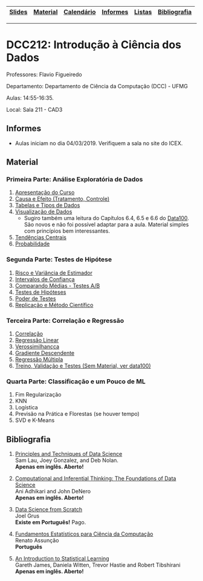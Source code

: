 | [Slides] | [Material] | [Calendário] | [Informes] | [Listas] | [Bibliografia] |
|----------|------------|--------------|------------|----------|----------------|
- - -

# DCC212: Introdução à Ciência dos Dados

Professores: Flavio Figueiredo

Departamento: Departamento de Ciência da Computação (DCC) - UFMG

Aulas: 14:55-16:35.

Local: Sala 211 - CAD3

## Informes

* Aulas iniciam no dia 04/03/2019. Verifiquem a sala no site do ICEX.

## Material

### Primeira Parte: Análise Exploratória de Dados

1. [Apresentação do Curso](https://github.com/icd-ufmg/material/blob/master/aulas/01-Apresentacao/Aula01-Apresentacao.ipynb)
1. [Causa e Efeito (Tratamento, Controle)](https://github.com/icd-ufmg/material/blob/master/aulas/02-Causa-e-Efeito/README.md)
1. [Tabelas e Tipos de Dados](https://github.com/icd-ufmg/material/blob/master/aulas/03-Tabelas-e-Tipos-de-Dados/Aula03-Tabelas.ipynb)
1. [Visualização de Dados](https://github.com/icd-ufmg/material/blob/master/aulas/04-EDA-e-Vis/Aula04-EDA-Vis.ipynb)
   * Sugiro também uma leitura do Capítulos 6.4, 6.5 e 6.6 do [Data100](https://www.textbook.ds100.org/). São novos e não foi possível adaptar para a aula. Material simples com princípios bem interessantes.
1. [Tendências Centrais](https://github.com/icd-ufmg/material/blob/master/aulas/05-Tendencias-Centrais/Aula05-Tendencias-Centrais.ipynb)
1. [Probabilidade](https://github.com/icd-ufmg/material/blob/master/aulas/06-Probabilidade/Aula06%20-%20Probabilidade.ipynb)

### Segunda Parte: Testes de Hipótese

1. [Risco e Variância de Estimador](https://github.com/icd-ufmg/material/blob/master/aulas/07-Risco/Aula07%20-%20Risco.ipynb)
1. [Intervalos de Confiança](https://github.com/icd-ufmg/material/blob/master/aulas/09-ICs/09%20-%20Bootstrap.ipynb)
1. [Comparando Médias - Testes A/B](https://github.com/icd-ufmg/material/blob/master/aulas/10-AB/10%20-%20AB.ipynb)
1. [Testes de Hipóteses](https://github.com/icd-ufmg/material/blob/master/aulas/11-Hipoteses/11%20-%20Hipoteses.ipynb)
1. [Poder de Testes](https://github.com/icd-ufmg/material/blob/master/aulas/12-Poder/12%20-%20Poder.ipynb)
1. [Replicação e Método Científico](https://github.com/icd-ufmg/material/blob/master/aulas/13-CausalidadeRCT/13%20-%20Causalidade.ipynb)

### Terceira Parte: Correlação e Regressão 

1. [Correlação](https://github.com/icd-ufmg/material/blob/master/aulas/15-Correlacao/15%20-%20Correlacao.ipynb)
1. [Regressão Linear](https://github.com/icd-ufmg/material/blob/master/aulas/16-RegressaoLinear/16%20-%20Regressao%20Linear.ipynb)
1. [Verossimilhançca](https://github.com/icd-ufmg/material/blob/master/aulas/17-Verossimilhanca/17%20-%20Verossimilhanca.ipynb)
1. [Gradiente Descendente](https://github.com/icd-ufmg/material/blob/master/aulas/18-GradienteDescendente/18%20-%20Gradiente.ipynb)
1. [Regressão Múltipla](https://github.com/icd-ufmg/material/blob/master/aulas/19-Multipla/19%20-%20Multipla.ipynb)
1. [Treino, Validação e Testes (Sem Material, ver data100)](https://www.textbook.ds100.org/ch/15/bias_intro.html)

### Quarta Parte: Classificação e um Pouco de ML

1. Fim Regularização
1. KNN
1. Logística
1. Previsão na Prática e Florestas (se houver tempo)
1. SVD e K-Means

## Bibliografia


  1. [Principles and Techniques of Data Science](https://www.textbook.ds100.org/) <br>
      Sam Lau, Joey Gonzalez, and Deb Nolan. <br>
     **Apenas em inglês. Aberto!**
     
  1. [Computational and Inferential Thinking: The Foundations of Data Science](http://www.inferentialthinking.com/) <br>
     Ani Adhikari and John DeNero <br>
     **Apenas em inglês. Aberto!**
     
  1. [Data Science from Scratch](http://shop.oreilly.com/product/0636920033400.do) <br>
     Joel Grus  <br>
     **Existe em Português!** Pago.
     
  1. [Fundamentos Estatísticos para Ciência da Computação](http://homepages.dcc.ufmg.br/~assuncao/EstatCC/FECD.pdf) <br>
     Renato Assunção <br>
     **Português**
          
  1. [An Introduction to Statistical Learning](www-bcf.usc.edu/~gareth/ISL/) <br>
      Gareth James, Daniela Witten, Trevor Hastie and Robert Tibshirani <br>
     **Apenas em inglês. Aberto!**

[Slides]: https://drive.google.com/drive/folders/1ZIwHz7U8vKAgjvHwkL_R1hZlE_4dsmah?usp=sharing
[Calendário]: https://drive.google.com/open?id=11j-wgQ-MLn8Hj1fkYuFfkm3uinUxt1lq
[Informes]: #informes
[TPs]: #tps
[Bibliografia]: #bibliografia
[Material]: #material
[Exemplos]: ./aulas/
[Listas]: https://drive.google.com/open?id=11j-wgQ-MLn8Hj1fkYuFfkm3uinUxt1lq
